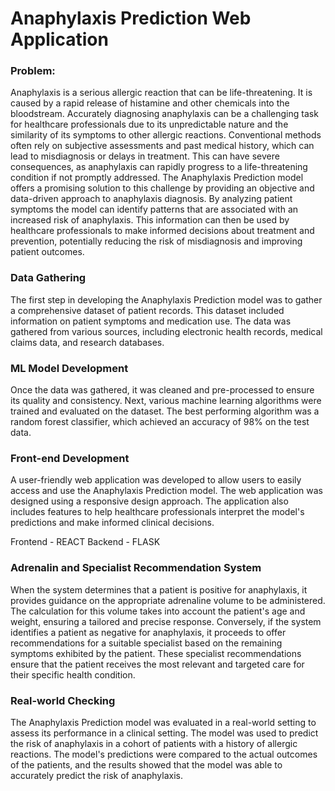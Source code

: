 # Anaphylaxis Prediction Web Application

### Problem:
Anaphylaxis is a serious allergic reaction that can be life-threatening. It is caused by a rapid release of histamine and other chemicals into the bloodstream. Accurately diagnosing anaphylaxis can be a challenging task for healthcare professionals due to its unpredictable nature and the similarity of its symptoms to other allergic reactions. Conventional methods often rely on subjective assessments and past medical history, which can lead to misdiagnosis or delays in treatment. This can have severe consequences, as anaphylaxis can rapidly progress to a life-threatening condition if not promptly addressed.
The Anaphylaxis Prediction model offers a promising solution to this challenge by providing an objective and data-driven approach to anaphylaxis diagnosis. By analyzing patient symptoms the model can identify patterns that are associated with an increased risk of anaphylaxis. This information can then be used by healthcare professionals to make informed decisions about treatment and prevention, potentially reducing the risk of misdiagnosis and improving patient outcomes.

### Data Gathering
The first step in developing the Anaphylaxis Prediction model was to gather a comprehensive dataset of patient records. This dataset included information on patient symptoms and medication use. The data was gathered from various sources, including electronic health records, medical claims data, and research databases.

### ML Model Development
Once the data was gathered, it was cleaned and pre-processed to ensure its quality and consistency. Next, various machine learning algorithms were trained and evaluated on the dataset. The best performing algorithm was a random forest classifier, which achieved an accuracy of 98% on the test data.

### Front-end Development
A user-friendly web application was developed to allow users to easily access and use the Anaphylaxis Prediction model. The web application was designed using a responsive design approach. The application also includes features to help healthcare professionals interpret the model's predictions and make informed clinical decisions.

Frontend - REACT
Backend - FLASK

### Adrenalin and Specialist Recommendation System
When the system determines that a patient is positive for anaphylaxis, it provides guidance on the appropriate adrenaline volume to be administered. The calculation for this volume takes into account the patient's age and weight, ensuring a tailored and precise response.
Conversely, if the system identifies a patient as negative for anaphylaxis, it proceeds to offer recommendations for a suitable specialist based on the remaining symptoms exhibited by the patient. These specialist recommendations ensure that the patient receives the most relevant and targeted care for their specific health condition.

### Real-world Checking
The Anaphylaxis Prediction model was evaluated in a real-world setting to assess its performance in a clinical setting. The model was used to predict the risk of anaphylaxis in a cohort of patients with a history of allergic reactions. The model's predictions were compared to the actual outcomes of the patients, and the results showed that the model was able to accurately predict the risk of anaphylaxis.
